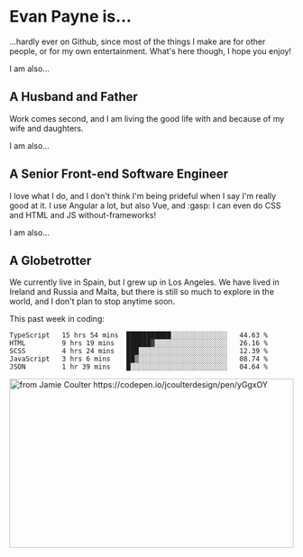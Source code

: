 # Evan Payne is...
...hardly ever on Github, since most of the things I make are for other people, or for my own entertainment.  What's here though, I hope you enjoy!

I am also...
## A Husband and Father
Work comes second, and I am living the good life with and because of my wife and daughters.

I am also...
## A Senior Front-end Software Engineer
I love what I do, and I don't think I'm being prideful when I say I'm really good at it.  I use Angular a lot, but also Vue, and :gasp: I can even do CSS and HTML and JS without-frameworks!

I am also...
## A Globetrotter
We currently live in Spain, but I grew up in Los Angeles.  We have lived in Ireland and Russia and Malta, but there is still so much to explore in the world, and I don't plan to stop anytime soon.

This past week in coding:
<!--START_SECTION:waka-->
```text
TypeScript   15 hrs 54 mins  ███████████░░░░░░░░░░░░░░   44.63 % 
HTML         9 hrs 19 mins   ██████▓░░░░░░░░░░░░░░░░░░   26.16 % 
SCSS         4 hrs 24 mins   ███░░░░░░░░░░░░░░░░░░░░░░   12.39 % 
JavaScript   3 hrs 6 mins    ██▒░░░░░░░░░░░░░░░░░░░░░░   08.74 % 
JSON         1 hr 39 mins    █░░░░░░░░░░░░░░░░░░░░░░░░   04.64 % 
```
<!--END_SECTION:waka-->


<img alt="from Jamie Coulter https://codepen.io/jcoulterdesign/pen/yGgxOY" src="./solar.svg" width="100%" height="300"/>
